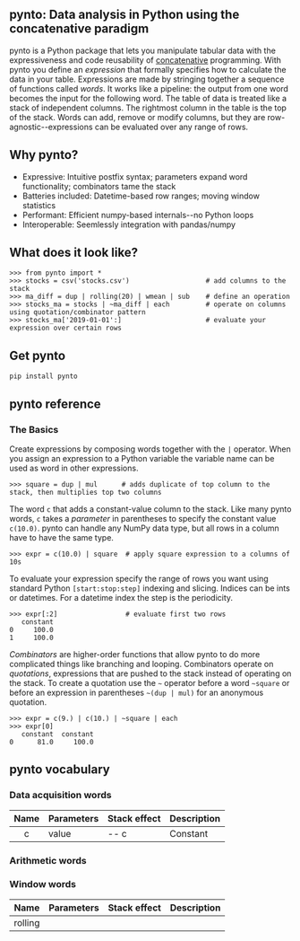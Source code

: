 ## pynto: Data analysis in Python using the concatenative paradigm

pynto is a Python package that lets you manipulate tabular data with the expressiveness and code reusability of [concatenative](https://en.wikipedia.org/wiki/Concatenative_programming_language) programming.  With pynto you define an _expression_ that formally specifies how to calculate the data in your table.  Expressions are made by stringing together a sequence of functions called _words_.  It works like a pipeline: the output from one word becomes the input for the following word.  The table of data is treated like a stack of independent columns.  The rightmost column in the table is the top of the stack.  Words can add, remove or modify columns, but they are row-agnostic--expressions can be evaluated over any range of rows.  

## Why pynto?

 - Expressive: Intuitive postfix syntax; parameters expand word functionality; combinators tame the stack  
 - Batteries included:  Datetime-based row ranges; moving window statistics
 - Performant: Efficient numpy-based internals--no Python loops
 - Interoperable: Seemlessly integration with pandas/numpy 

## What does it look like?

```
>>> from pynto import * 
>>> stocks = csv('stocks.csv')                   # add columns to the stack
>>> ma_diff = dup | rolling(20) | wmean | sub    # define an operation
>>> stocks_ma = stocks | ~ma_diff | each         # operate on columns using quotation/combinator pattern
>>> stocks_ma['2019-01-01':]                     # evaluate your expression over certain rows
```

## Get pynto
```
pip install pynto
```

## pynto reference

### The Basics

Create expressions by composing words together with the `|` operator.  When you assign an expression to a Python variable the variable name can be used as word in other expressions.
```
>>> square = dup | mul      # adds duplicate of top column to the stack, then multiplies top two columns 
```
The word `c` that adds a constant-value column to the stack.  Like many pynto words, `c` takes a _parameter_ in parentheses to specify the constant value `c(10.0)`. pynto can handle any NumPy data type, but all rows in a column have to have the same type.

```
>>> expr = c(10.0) | square  # apply square expression to a columns of 10s
```
To evaluate your expression specify the range of rows you want using standard Python `[start:stop:step]` indexing and slicing.  Indices can be ints or datetimes.  For a datetime index the step is the periodicity.  
```
>>> expr[:2]                 # evaluate first two rows                                                                                                                                      
   constant
0     100.0
1     100.0
```
_Combinators_ are higher-order functions that allow pynto to do more complicated things like branching and looping.  Combinators operate on _quotations_, expressions that are pushed to the stack instead of operating on the stack.  To create a quotation use the `~` operator before a word `~square` or before an expression in parentheses `~(dup | mul)` for an anonymous quotation.
```
>>> expr = c(9.) | c(10.) | ~square | each
>>> expr[0]
   constant  constant
0      81.0     100.0
```

## pynto vocabulary

### Data acquisition words
Name | Parameters |Stack effect|Description
:---:|:---|:---|:---
c|value| -- c|Constant

### Arithmetic words

### Window words
Name | Parameters |Stack effect|Description
:---:|:---|:---|:---
rolling| | | 


